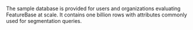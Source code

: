 The sample database is provided for users and organizations evaluating FeatureBase at scale. It contains one billion rows with attributes commonly used for segmentation queries.
